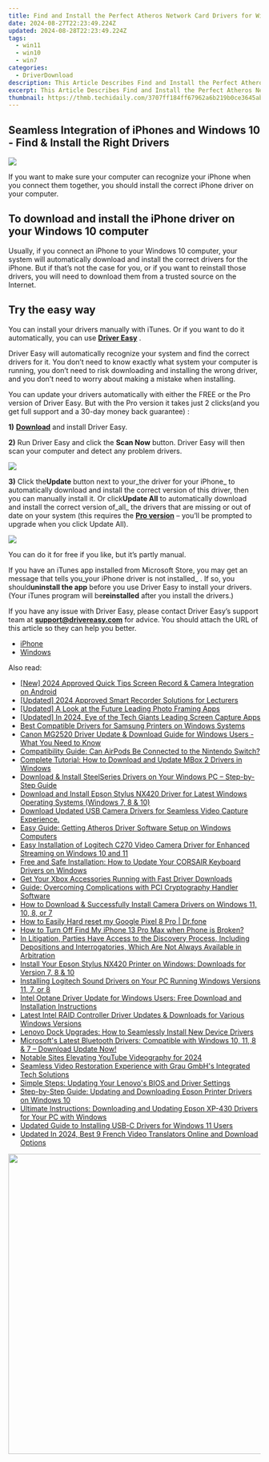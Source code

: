 ```yaml
---
title: Find and Install the Perfect Atheros Network Card Drivers for Windows OS
date: 2024-08-27T22:23:49.224Z
updated: 2024-08-28T22:23:49.224Z
tags:
  - win11
  - win10
  - win7
categories:
  - DriverDownload
description: This Article Describes Find and Install the Perfect Atheros Network Card Drivers for Windows OS
excerpt: This Article Describes Find and Install the Perfect Atheros Network Card Drivers for Windows OS
thumbnail: https://thmb.techidaily.com/3707ff184ff67962a6b219b0ce3645aba18b53d2162e7b2d2d4b3ce7e2a13800.jpg
---
```


## Seamless Integration of iPhones and Windows 10 - Find & Install the Right Drivers

![](https://images.drivereasy.com/wp-content/uploads/2018/07/img_5b584bdad29dc.jpg)

 If you want to make sure your computer can recognize your iPhone when you connect them together, you should install the correct iPhone driver on your computer.

## To download and install the iPhone driver on your Windows 10 computer

 Usually, if you connect an iPhone to your Windows 10 computer, your system will automatically download and install the correct drivers for the iPhone. But if that’s not the case for you, or if you want to reinstall those drivers, you will need to download them from a trusted source on the Internet.

## Try the easy way

 You can install your drivers manually with iTunes. Or if you want to do it automatically, you can use **[Driver Easy](https://tools.techidaily.com/drivereasy/download/)**  .

 Driver Easy will automatically recognize your system and find the correct drivers for it. You don’t need to know exactly what system your computer is running, you don’t need to risk downloading and installing the wrong driver, and you don’t need to worry about making a mistake when installing.

 You can update your drivers automatically with either the FREE or the Pro version of Driver Easy. But with the Pro version it takes just 2 clicks(and you get full support and a 30-day money back guarantee) :

**1)** [**Download**](https://tools.techidaily.com/drivereasy/download/) and install Driver Easy.

**2)** Run Driver Easy and click the **Scan Now** button. Driver Easy will then scan your computer and detect any problem drivers.

![](https://images.drivereasy.com/wp-content/uploads/2018/07/img_5b3dc1c9de503.jpg)

**3)** Click the**Update** button next to your_the driver for your iPhone_ to automatically download and install the correct version of this driver, then you can manually install it. Or click**Update All**  to automatically download and install the correct version of_all_ the drivers that are missing or out of date on your system (this requires the **[Pro version](https://tools.techidaily.com/drivereasy/download/)**  – you’ll be prompted to upgrade when you click Update All).

![](https://images.drivereasy.com/wp-content/uploads/2018/07/img_5b51bf3e4a8d6.jpg)

 You can do it for free if you like, but it’s partly manual.

 If you have an iTunes app installed from Microsoft Store, you may get an message that tells you_your iPhone driver is not installed_ . If so, you should**uninstall the app** before you use Driver Easy to install your drivers. (Your iTunes program will be**reinstalled** after you install the drivers.)

 If you have any issue with Driver Easy, please contact Driver Easy’s support team at **[support@drivereasy.com](https://tools.techidaily.com/drivereasy/download/)**  for advice. You should attach the URL of this article so they can help you better.

* [iPhone](https://tools.techidaily.com/drivereasy/download/)
* [Windows](https://tools.techidaily.com/drivereasy/download/)

<ins class="adsbygoogle"
     style="display:block"
     data-ad-format="autorelaxed"
     data-ad-client="ca-pub-7571918770474297"
     data-ad-slot="1223367746"></ins>



<ins class="adsbygoogle"
     style="display:block"
     data-ad-client="ca-pub-7571918770474297"
     data-ad-slot="8358498916"
     data-ad-format="auto"
     data-full-width-responsive="true"></ins>

<span class="atpl-alsoreadstyle">Also read:</span>
<div><ul>
<li><a href="https://screen-mirroring-recording.techidaily.com/new-2024-approved-quick-tips-screen-record-and-camera-integration-on-android/"><u>[New] 2024 Approved  Quick Tips  Screen Record & Camera Integration on Android</u></a></li>
<li><a href="https://on-screen-recording.techidaily.com/updated-2024-approved-smart-recorder-solutions-for-lecturers/"><u>[Updated] 2024 Approved  Smart Recorder Solutions for Lecturers</u></a></li>
<li><a href="https://extra-resources.techidaily.com/updated-a-look-at-the-future-leading-photo-framing-apps/"><u>[Updated] A Look at the Future  Leading Photo Framing Apps</u></a></li>
<li><a href="https://visual-screen-recording.techidaily.com/updated-in-2024-eye-of-the-tech-giants-leading-screen-capture-apps/"><u>[Updated] In 2024, Eye of the Tech Giants  Leading Screen Capture Apps</u></a></li>
<li><a href="https://driver-download.techidaily.com/best-compatible-drivers-for-samsung-printers-on-windows-systems/"><u>Best Compatible Drivers for Samsung Printers on Windows Systems</u></a></li>
<li><a href="https://driver-download.techidaily.com/canon-mg2520-driver-update-and-download-guide-for-windows-users-what-you-need-to-know/"><u>Canon MG2520 Driver Update & Download Guide for Windows Users - What You Need to Know</u></a></li>
<li><a href="https://tech-recovery.techidaily.com/compatibility-guide-can-airpods-be-connected-to-the-nintendo-switch/"><u>Compatibility Guide: Can AirPods Be Connected to the Nintendo Switch?</u></a></li>
<li><a href="https://driver-download.techidaily.com/complete-tutorial-how-to-download-and-update-mbox-2-drivers-in-windows/"><u>Complete Tutorial: How to Download and Update MBox 2 Drivers in Windows</u></a></li>
<li><a href="https://driver-download.techidaily.com/download-and-install-steelseries-drivers-on-your-windows-pc-step-by-step-guide/"><u>Download & Install SteelSeries Drivers on Your Windows PC – Step-by-Step Guide</u></a></li>
<li><a href="https://driver-download.techidaily.com/download-and-install-epson-stylus-nx420-driver-for-latest-windows-operating-systems-windows-7-8-and-10/"><u>Download and Install Epson Stylus NX420 Driver for Latest Windows Operating Systems (Windows 7, 8 & 10)</u></a></li>
<li><a href="https://driver-download.techidaily.com/1722967390378-download-updated-usb-camera-drivers-for-seamless-video-capture-experience/"><u>Download Updated USB Camera Drivers for Seamless Video Capture Experience.</u></a></li>
<li><a href="https://driver-download.techidaily.com/easy-guide-getting-atheros-driver-software-setup-on-windows-computers/"><u>Easy Guide: Getting Atheros Driver Software Setup on Windows Computers</u></a></li>
<li><a href="https://driver-download.techidaily.com/easy-installation-of-logitech-c270-video-camera-driver-for-enhanced-streaming-on-windows-10-and-11/"><u>Easy Installation of Logitech C270 Video Camera Driver for Enhanced Streaming on Windows 10 and 11</u></a></li>
<li><a href="https://driver-download.techidaily.com/free-and-safe-installation-how-to-update-your-corsair-keyboard-drivers-on-windows/"><u>Free and Safe Installation: How to Update Your CORSAIR Keyboard Drivers on Windows</u></a></li>
<li><a href="https://driver-download.techidaily.com/get-your-xbox-accessories-running-with-fast-driver-downloads/"><u>Get Your Xbox Accessories Running with Fast Driver Downloads</u></a></li>
<li><a href="https://driver-download.techidaily.com/guide-overcoming-complications-with-pci-cryptography-handler-software/"><u>Guide: Overcoming Complications with PCI Cryptography Handler Software</u></a></li>
<li><a href="https://driver-download.techidaily.com/how-to-download-and-successfully-install-camera-drivers-on-windows-11-10-8-or-7/"><u>How to Download & Successfully Install Camera Drivers on Windows 11, 10, 8, or 7</u></a></li>
<li><a href="https://techidaily.com/how-to-easily-hard-reset-my-google-pixel-8-pro-drfone-by-drfone-reset-android-reset-android/"><u>How to Easily Hard reset my Google Pixel 8 Pro | Dr.fone</u></a></li>
<li><a href="https://ios-unlock.techidaily.com/how-to-turn-off-find-my-iphone-13-pro-max-when-phone-is-broken-by-drfone-ios/"><u>How to Turn Off Find My iPhone 13 Pro Max when Phone is Broken?</u></a></li>
<li><a href="https://driver-download.techidaily.com/in-litigation-parties-have-access-to-the-discovery-process-including-depositions-and-interrogatories-which-are-not-always-available-in-arbitration/"><u>In Litigation, Parties Have Access to the Discovery Process, Including Depositions and Interrogatories, Which Are Not Always Available in Arbitration</u></a></li>
<li><a href="https://driver-download.techidaily.com/install-your-epson-stylus-nx420-printer-on-windows-downloads-for-version-7-8-and-10/"><u>Install Your Epson Stylus NX420 Printer on Windows: Downloads for Version 7, 8 & 10</u></a></li>
<li><a href="https://driver-download.techidaily.com/installing-logitech-sound-drivers-on-your-pc-running-windows-versions-11-7-or-8/"><u>Installing Logitech Sound Drivers on Your PC Running Windows Versions 11, 7, or 8</u></a></li>
<li><a href="https://driver-download.techidaily.com/intel-optane-driver-update-for-windows-users-free-download-and-installation-instructions/"><u>Intel Optane Driver Update for Windows Users: Free Download and Installation Instructions</u></a></li>
<li><a href="https://driver-download.techidaily.com/latest-intel-raid-controller-driver-updates-and-downloads-for-various-windows-versions/"><u>Latest Intel RAID Controller Driver Updates & Downloads for Various Windows Versions</u></a></li>
<li><a href="https://driver-download.techidaily.com/lenovo-dock-upgrades-how-to-seamlessly-install-new-device-drivers/"><u>Lenovo Dock Upgrades: How to Seamlessly Install New Device Drivers</u></a></li>
<li><a href="https://driver-download.techidaily.com/microsofts-latest-bluetooth-drivers-compatible-with-windows-10-11-8-and-7-download-update-now/"><u>Microsoft's Latest Bluetooth Drivers: Compatible with Windows 10, 11, 8 & 7 – Download Update Now!</u></a></li>
<li><a href="https://extra-support.techidaily.com/notable-sites-elevating-youtube-videography-for-2024/"><u>Notable Sites Elevating YouTube Videography for 2024</u></a></li>
<li><a href="https://data-wizards.techidaily.com/seamless-video-restoration-experience-with-grau-gmbhs-integrated-tech-solutions/"><u>Seamless Video Restoration Experience with Grau GmbH's Integrated Tech Solutions</u></a></li>
<li><a href="https://driver-download.techidaily.com/simple-steps-updating-your-lenovos-bios-and-driver-settings/"><u>Simple Steps: Updating Your Lenovo's BIOS and Driver Settings</u></a></li>
<li><a href="https://driver-download.techidaily.com/step-by-step-guide-updating-and-downloading-epson-printer-drivers-on-windows-10/"><u>Step-by-Step Guide: Updating and Downloading Epson Printer Drivers on Windows 10</u></a></li>
<li><a href="https://driver-download.techidaily.com/ultimate-instructions-downloading-and-updating-epson-xp-430-drivers-for-your-pc-with-windows/"><u>Ultimate Instructions: Downloading and Updating Epson XP-430 Drivers for Your PC with Windows</u></a></li>
<li><a href="https://driver-download.techidaily.com/updated-guide-to-installing-usb-c-drivers-for-windows-11-users/"><u>Updated Guide to Installing USB-C Drivers for Windows 11 Users</u></a></li>
<li><a href="https://ai-video-translation.techidaily.com/updated-in-2024-best-9-french-video-translators-online-and-download-options/"><u>Updated In 2024, Best 9 French Video Translators Online and Download Options</u></a></li>
</ul></div>

<!-- affiliate ads begin -->
<a href="https://appsumo.8odi.net/c/5597632/2068407/7443" target="_top" id="2068407"><img src="//a.impactradius-go.com/display-ad/7443-2068407" border="0" alt="" width="1200" height="600"/></a><img height="0" width="0" src="https://appsumo.8odi.net/i/5597632/2068407/7443" style="position:absolute;visibility:hidden;" border="0" />
<!-- affiliate ads end -->
